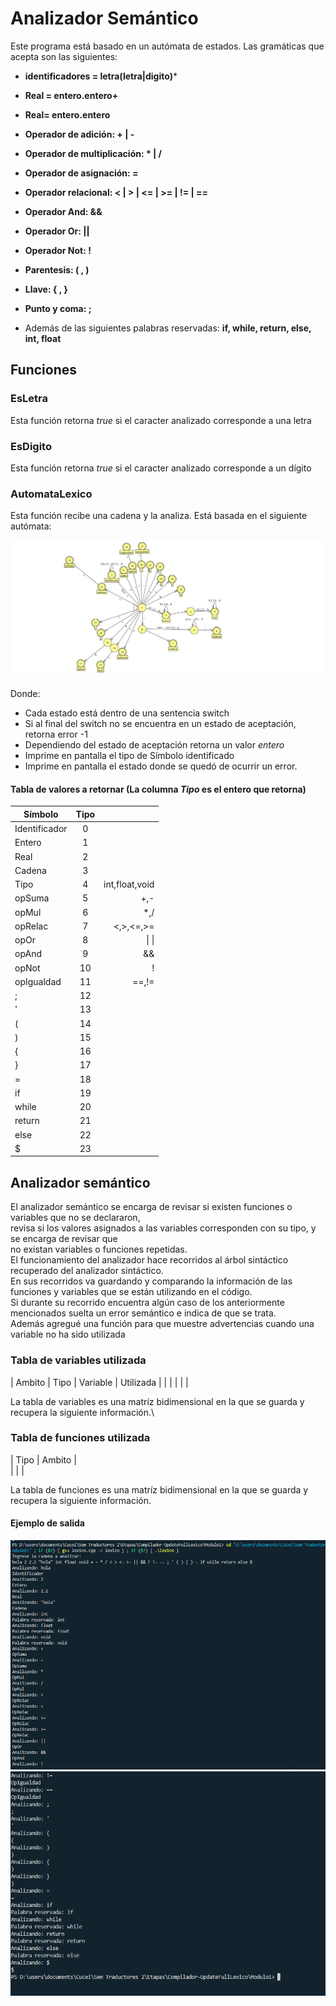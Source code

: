 # Analizador Semántico

Este programa está basado en un autómata de estados.
Las gramáticas que acepta son las siguientes:
* **identificadores = letra(letra|digito)***
* **Real = entero.entero+**
* **Real= entero.entero**
* **Operador de adición: + | -**
* **Operador de multiplicación: * | /**
* **Operador de asignación: =**
* **Operador relacional: < | > | <= | >= | != | ==**
* **Operador And: &&**
* **Operador Or: ||**
* **Operador Not: !**
* **Parentesis: ( , )**
* **Llave: { , }**
* **Punto y coma: ;**

* Además de las siguientes palabras reservadas: **if, while, return, else, int, float**
## Funciones

### EsLetra
Esta función retorna *true* si el caracter analizado corresponde a una letra

### EsDigito
Esta función retorna *true* si el caracter analizado corresponde a un dígito

### AutomataLexico
Esta función recibe una cadena y la analiza.
Está basada en el siguiente autómata:

![Autómata](Capturas/FullLexicoAutomata.jpg)

Donde:
* Cada estado está dentro de una sentencia switch
* Si al final del switch no se encuentra en un estado de aceptación, retorna error -1
* Dependiendo del estado de aceptación retorna un valor *entero*
* Imprime en pantalla el tipo de Símbolo identificado
* Imprime en pantalla el estado donde se quedó de ocurrir un error.

#### Tabla de valores a retornar (La columna *Tipo* es el entero que retorna)

| Símbolo       | Tipo          |       |
| ------------- |:-------------:| -----:|
| Identificador | 0             |       |
| Entero        | 1             |       |
| Real          | 2             |       |
| Cadena        | 3             |       |
| Tipo          | 4             | int,float,void       |
| opSuma        | 5             | +,-      |
| opMul         | 6             | *,/      |
| opRelac       | 7             | <,>,<=,>=      |
| opOr        | 8             |   &#124; &#124;  |
| opAnd        | 9             |   &&    |
| opNot        | 10             |    !   |
| opIgualdad        | 11             |  ==,!=     |
|;        | 12             |       |
|'        | 13             |       |
| (        | 14             |       |
| )        | 15             |       |
| {        | 16            |       |
| }        | 17            |       |
| =        | 18            |       |
| if        | 19            |       |
| while        | 20            |       |
| return        | 21            |       |
| else        | 22            |       |
| $        | 23            |       |


## Analizador semántico
El analizador semántico se encarga de revisar si existen funciones o variables que no se declararon,\
revisa si los valores asignados a las variables corresponden con su tipo, y se encarga de revisar que\
no existan variables o funciones repetidas.\
El funcionamiento del analizador hace recorridos al árbol sintáctico recuperado del analizador sintáctico.\
En sus recorridos va guardando y comparando la información de las funciones y variables que se están utilizando en el código.\
Si durante su recorrido encuentra algún caso de los anteriormente mencionados suelta un error semántico e indica de que se trata.\
Además agregué una función para que muestre advertencias cuando una variable no ha sido utilizada

### Tabla de variables utilizada

| Ambito       | Tipo          | Variable      | Utilizada |
|              |               |               |           |

La tabla de variables es una matríz bidimensional en la que se guarda y recupera la siguiente información.\



### Tabla de funciones utilizada

| Tipo       | Ambito  |   
|            |         |

La tabla de funciones es una matríz bidimensional en la que se guarda y recupera la siguiente información.






#### Ejemplo de salida
![RunCode1](Capturas/FullSalida1.png)
![RunCode2](Capturas/FullSalida2.png)
